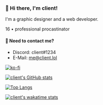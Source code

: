 ### 👋 Hi there, I'm client!
I'm a graphic designer and a web  developer.

16 • professional procastinator

#### 💬 Need to contact me?
* Discord: client#1234
* E-Mail: me@client.lol

[![ko-fi](https://www.ko-fi.com/img/githubbutton_sm.svg)](https://ko-fi.com/Q5Q12WY9S)

[![client's GitHub stats](https://client-readme.vercel.app/api?username=client&count_private=true&hide_border&theme=dark&cache_seconds=1800)](https://github.com/anuraghazra/github-readme-stats)

[![Top Langs](https://client-readme.vercel.app/api/top-langs/?username=client&theme=dark&cache_seconds=1800&count_private=true)](https://github.com/anuraghazra/github-readme-stats)

[![client's wakatime stats](https://github-readme-stats.vercel.app/api/wakatime?username=client&theme=dark&cache_seconds=1800)](https://github.com/anuraghazra/github-readme-stats)
